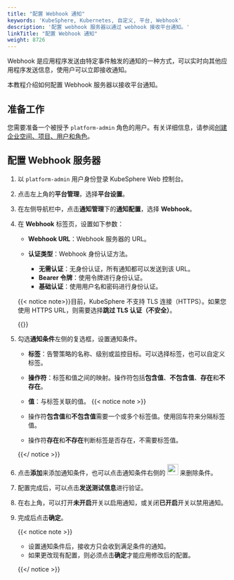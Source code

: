 ```yaml
---
title: "配置 Webhook 通知"
keywords: 'KubeSphere, Kubernetes, 自定义, 平台, Webhook'
description: '配置 webhook 服务器以通过 webhook 接收平台通知。'
linkTitle: "配置 Webhook 通知"
weight: 8726
---
```


Webhook 是应用程序发送由特定事件触发的通知的一种方式，可以实时向其他应用程序发送信息，使用户可以立即接收通知。

本教程介绍如何配置 Webhook 服务器以接收平台通知。

## 准备工作

您需要准备一个被授予 `platform-admin` 角色的用户。有关详细信息，请参阅[创建企业空间、项目、用户和角色](../../../../quick-start/create-workspace-and-project/)。

## 配置 Webhook 服务器

1. 以 `platform-admin` 用户身份登录 KubeSphere Web 控制台。

2. 点击左上角的**平台管理**，选择**平台设置**。

3. 在左侧导航栏中，点击**通知管理**下的**通知配置**，选择 **Webhook**。

4. 在 **Webhook** 标签页，设置如下参数：

   - **Webhook URL**：Webhook 服务器的 URL。

   - **认证类型**：Webhook 身份认证方法。
     - **无需认证**：无身份认证，所有通知都可以发送到该 URL。
     - **Bearer 令牌**：使用令牌进行身份认证。
     - **基础认证**：使用用户名和密码进行身份认证。

   {{< notice note>}}目前，KubeSphere 不支持 TLS 连接（HTTPS）。如果您使用 HTTPS URL，则需要选择**跳过 TLS 认证（不安全）**。

   {{</notice>}}

5. 勾选**通知条件**左侧的复选框，设置通知条件。

    - **标签**：告警策略的名称、级别或监控目标。可以选择标签，也可以自定义标签。
    - **操作符**：标签和值之间的映射。操作符包括**包含值**、**不包含值**、**存在**和**不存在**。
    - **值**：与标签关联的值。
    {{< notice note >}}

   - 操作符**包含值**和**不包含值**需要一个或多个标签值。使用回车符来分隔标签值。
   - 操作符**存在**和**不存在**判断标签是否存在，不需要标签值。

   {{</ notice >}} 

6. 点击**添加**来添加通知条件，也可以点击通知条件右侧的 <img src="/images/docs/v3.3/common-icons/trashcan.png" width='25' height='25' /> 来删除条件。

7. 配置完成后，可以点击**发送测试信息**进行验证。

8. 在右上角，可以打开**未开启**开关以启用通知，或关闭**已开启**开关以禁用通知。

9. 完成后点击**确定**。

   {{< notice note >}}

   - 设置通知条件后，接收方只会收到满足条件的通知。
   - 如果更改现有配置，则必须点击**确定**才能应用修改后的配置。

   {{</ notice >}} 
